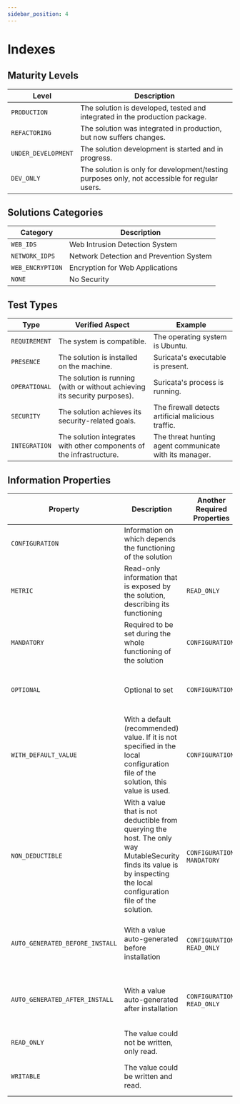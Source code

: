```yaml
---
sidebar_position: 4
---
```


# Indexes

## Maturity Levels

| Level               | Description                                                                                   |
|---------------------|-----------------------------------------------------------------------------------------------|
| `PRODUCTION`        | The solution is developed, tested and integrated in the production package.                   |
| `REFACTORING`       | The solution was integrated in production, but now suffers changes.                           |
| `UNDER_DEVELOPMENT` | The solution development is started and in progress.                                          |
| `DEV_ONLY`          | The solution is only for development/testing purposes only, not accessible for regular users. |

## Solutions Categories

| Category         | Description                             |
|------------------|-----------------------------------------|
| `WEB_IDS`        | Web Intrusion Detection System          |
| `NETWORK_IDPS`   | Network Detection and Prevention System |
| `WEB_ENCRYPTION` | Encryption for Web Applications         |
| `NONE`           | No Security                             |

## Test Types

| Type          | Verified Aspect                                                            | Example                                                |
|---------------|----------------------------------------------------------------------------|--------------------------------------------------------|
| `REQUIREMENT` | The system is compatible.                                                  | The operating system is Ubuntu.                        | 
| `PRESENCE`    | The solution is installed on the machine.                                  | Suricata's executable is present.                      |
| `OPERATIONAL` | The solution is running (with or without achieving its security purposes). | Suricata's process is running.                         |
| `SECURITY`    | The solution achieves its security-related goals.                          | The firewall detects artificial malicious traffic.     |
| `INTEGRATION` | The solution integrates with other components of the infrastructure.       | The threat hunting agent communicate with its manager. |  

## Information Properties

| Property                        | Description                                                                                                                                                             | Another Required Properties  | Example                                                       |
|---------------------------------|-------------------------------------------------------------------------------------------------------------------------------------------------------------------------|------------------------------|---------------------------------------------------------------|
| `CONFIGURATION`                 | Information on which depends the functioning of the solution                                                                                                            |                              | Quarantine folder for an antivirus                            |
| `METRIC`                        | Read-only information that is exposed by the solution, describing its functioning                                                                                       | `READ_ONLY`                  | Number of blocked malware by an antivirus                     |
| `MANDATORY`                     | Required to be set during the whole functioning of the solution                                                                                                         | `CONFIGURATION`              | Email where an XDR sends its critical alerts                  |
| `OPTIONAL`                      | Optional to set                                                                                                                                                         | `CONFIGURATION`              | Additional threat hunting sources for an IDS                  |
| `WITH_DEFAULT_VALUE`            | With a default (recommended) value. If it is not specified in the local configuration file of the solution, this value is used.                                         | `CONFIGURATION`              | Default 443 port for an HTTPS web server                      |
| `NON_DEDUCTIBLE`                | With a value that is not deductible from querying the host. The only way MutableSecurity finds its value is by inspecting the local configuration file of the solution. | `CONFIGURATION`, `MANDATORY` | Port on which a web server that needs to be protected listens |
| `AUTO_GENERATED_BEFORE_INSTALL` | With a value auto-generated before installation                                                                                                                         | `CONFIGURATION`, `READ_ONLY` | A random password, generated after installing Wazuh           |
| `AUTO_GENERATED_AFTER_INSTALL`  | With a value auto-generated after installation                                                                                                                          | `CONFIGURATION`, `READ_ONLY` | A random password, generated after installing Wazuh           |
| `READ_ONLY`                     | The value could not be written, only read.                                                                                                                              |                              | Any metric                                                    |
| `WRITABLE`                      | The value could be written and read.                                                                                                                                    |                              | A server on which an agent reports                            |